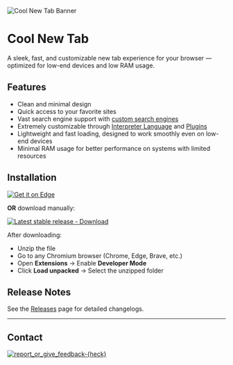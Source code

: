 ![Cool New Tab Banner](https://heckthetech.github.io/coolnewtab/useless/thumbnail.png)

# Cool New Tab

A sleek, fast, and customizable new tab experience for your browser — optimized for low-end devices and low RAM usage.

## Features

- Clean and minimal design  
- Quick access to your favorite sites  
- Vast search engine support with [custom search engines](https://heckthetech.github.io/coolnewtab/wiki/searchengine)  
- Extremely customizable through [Interpreter Language](https://heckthetech.github.io/coolnewtab/interpreterlanguage.html) and [Plugins](https://heckthetech.github.io/coolnewtab/pluginstore/)  
- Lightweight and fast loading, designed to work smoothly even on low-end devices  
- Minimal RAM usage for better performance on systems with limited resources  

## Installation

[![Get it on Edge](https://heckthetech.github.io/coolnewtab/useless/getonedge.png)](https://microsoftedge.microsoft.com/addons/detail/cool-new-tab/felhaffgopblgagelfogooobffpmcbjj)

**OR** download manually:

[![Latest stable release - Download](https://img.shields.io/badge/Latest%20stable%20Release%20-%20Download%20Zip-blue?style=for-the-badge&logo=github)](https://github.com/heckthetech/coolnewtab/releases/download/v2.2.1/cool-newtab_v2.2.1_stable_release.zip)

After downloading:
- Unzip the file  
- Go to any Chromium browser (Chrome, Edge, Brave, etc.)  
- Open **Extensions** → Enable **Developer Mode**  
- Click **Load unpacked** → Select the unzipped folder  

## Release Notes

See the [Releases](https://github.com/heckthetech/coolnewtab/releases) page for detailed changelogs.

---

## Contact

[![report_or_give_feedback-{heck}](https://img.shields.io/badge/report_or_give_feedback-%7Bheck%7D-blue?logo=github&style=for-the-badge)](https://github.com/heckthetech/report)
